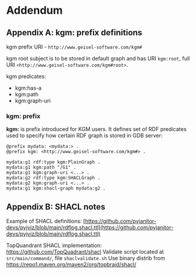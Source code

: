 # Addendum
## Appendix A: kgm: prefix definitions

kgm prefix URI - `http://www.geisel-software.com/kgm#`

kgm root subject is to be stored in default graph and has URI `kgm:root`, full URI `<http://www.geisel-software.com/kgm#root>`.

kgm predicates:

- kgm:has-a
- kgm:path
- kgm:graph-uri

### kgm: prefix

**kgm:** is prefix introduced for KGM users. It defines set of RDF predicates used to specify how certain RDF graph is stored in GDB server:
```
@prefix mydata: <mydata:> .
@prefix kgm: <http://www.geisel-software.com/kgm#> .

mydata:g1 rdf:type kgm:PlainGraph .
mydata:g1 kgm:path "/G1" .
mydata:g1 kgm:graph-uri <...> .
mydata:g2 rdf:type kgm:SHACLGraph .
mydata:g2 kgm:graph-uri <...> .
mydata:g1 kgm:shacl-graph mydata:g2 .
```

## Appendix B: SHACL notes

Example of SHACL definitions: [https://github.com/pyjanitor-devs/pyjviz/blob/main/rdflog.shacl.ttl](https://github.com/pyjanitor-devs/pyjviz/blob/main/rdflog.shacl.ttl)

TopQuandrant SHACL implementation: https://github.com/TopQuadrant/shacl
Validate script located at `src/main/command/`, file `shaclvalidate.sh`
Use binary distrib from https://repo1.maven.org/maven2/org/topbraid/shacl/


